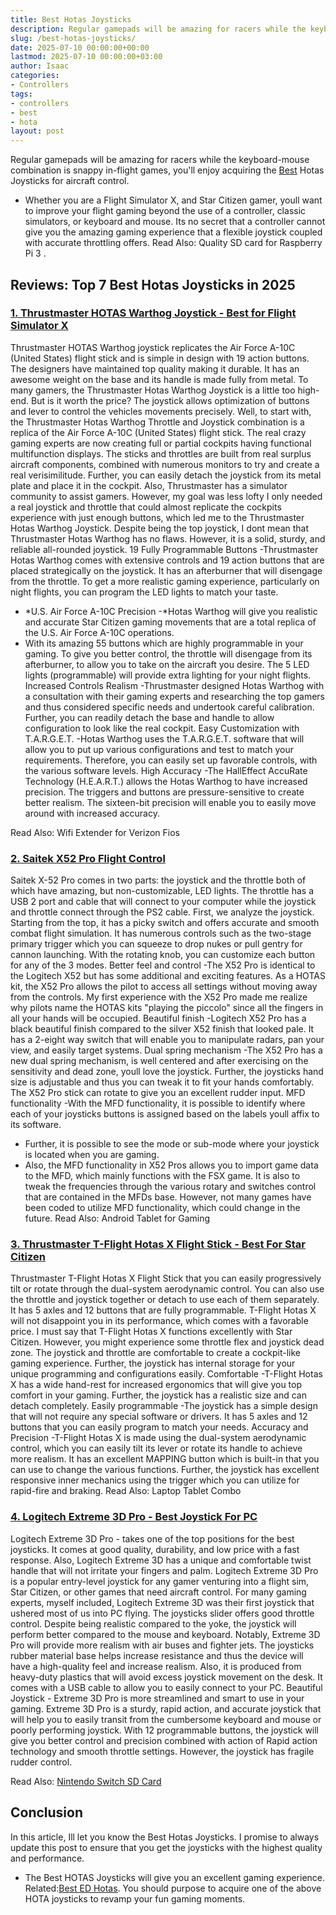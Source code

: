 ```yaml
---
title: Best Hotas Joysticks
description: Regular gamepads will be amazing for racers while the keyboard-mouse combination is snappy in-flight games, you'll enjoy acquiring the Best Hotas Joysticks...
slug: /best-hotas-joysticks/
date: 2025-07-10 00:00:00+00:00
lastmod: 2025-07-10 00:00:00+03:00
author: Isaac
categories:
- Controllers
tags:
- controllers
- best
- hota
layout: post
---
```

Regular gamepads will be amazing for racers while the keyboard-mouse combination is snappy in-flight games, you'll enjoy acquiring the [Best](https://pestpolicy.com/best-joystick-for-elite-dangerous/) Hotas Joysticks for aircraft control.
- Whether you are a Flight Simulator X, and Star Citizen gamer, youll want to improve your flight gaming  beyond the use of a controller, classic simulators, or keyboard and mouse.
Its no secret that a controller cannot give you the amazing gaming experience that a flexible joystick coupled with accurate throttling offers. Read Also:
Quality SD card for Raspberry Pi 3
.
## Reviews: Top 7 Best Hotas Joysticks in 2025
### [1. Thrustmaster HOTAS Warthog Joystick - Best for Flight Simulator X](https://www.amazon.com/dp/B00CBVHJ00/?tag=p-policy-20)
Thrustmaster HOTAS Warthog joystick replicates the Air Force A-10C (United States) flight stick and is simple in design with 19 action buttons.
The designers have maintained top quality making it durable. It has an awesome weight on the base and its handle is made fully from metal.
To many gamers, the Thrustmaster Hotas Warthog Joystick is a little too high-end. But is it worth the price? The joystick allows optimization of buttons and lever to control the vehicles movements precisely.
Well, to start with, the Thrustmaster Hotas Warthog Throttle and Joystick combination is a replica of the Air Force A-10C (United States) flight stick.
The real crazy gaming experts are now creating full or partial cockpits having functional multifunction displays. The sticks and throttles are built from real surplus aircraft components, combined with numerous monitors to try and create a real verisimilitude.
Further, you can easily detach the joystick from its metal plate and place it in the cockpit. Also, Thrustmaster has a simulator community to assist gamers.
However, my goal was less lofty  I only needed a real joystick and throttle that could almost replicate the cockpits experience  with just enough buttons, which led me to the Thrustmaster Hotas Warthog Joystick.
Despite being the top joystick, I dont mean that Thrustmaster Hotas Warthog has no flaws. However, it is a solid, sturdy, and reliable all-rounded joystick.
19 Fully Programmable Buttons -Thrustmaster Hotas Warthog comes with extensive controls and 19 action buttons that are placed strategically on the joystick. It has an afterburner that will disengage from the throttle.
To get a more realistic gaming experience, particularly on night flights, you can program the LED lights to match your taste.
- *U.S. Air Force A-10C Precision -*Hotas Warthog will give you realistic and accurate Star Citizen gaming movements that are a total replica of the U.S. Air Force A-10C operations.
- With its amazing 55 buttons which are highly programmable in your gaming.
To give you better control, the throttle will disengage from its afterburner, to allow you to take on the aircraft you desire. The 5 LED lights (programmable) will provide extra lighting for your night flights.
Increased Controls Realism -Thrustmaster designed Hotas Warthog with a consultation with their gaming experts and researching the top gamers and thus considered specific needs and undertook careful calibration.
Further, you can readily detach the base and handle to allow configuration to look like the real cockpit.
Easy Customization with T.A.R.G.E.T. -Hotas Warthog uses the T.A.R.G.E.T. software that will allow you to put up various configurations and test to match your requirements. Therefore, you can easily set up favorable controls, with the various software levels.
High Accuracy -The HallEffect AccuRate Technology (H.E.A.R.T.) allows the Hotas Warthog to have increased precision.
The triggers and buttons are pressure-sensitive to create better realism. The sixteen-bit precision will enable you to easily move around with increased accuracy.

Read Also:
Wifi Extender for Verizon Fios
### [2. Saitek X52 Pro Flight Control](https://www.amazon.com/dp/B000LQ4HTS/?tag=p-policy-20)
Saitek X-52 Pro comes in two parts: the joystick and the throttle both of which have amazing, but non-customizable, LED lights.
The throttle has a USB 2 port and cable that will connect to your computer while the joystick and throttle connect through the PS2 cable.
First, we analyze the joystick. Starting from the top, it has a picky switch and offers accurate and smooth combat flight simulation.
It has numerous controls such as the two-stage primary trigger  which you can squeeze to drop nukes or pull gentry for cannon launching.
With the rotating knob, you can customize each button for any of the 3 modes.
Better feel and control -The X52 Pro is identical to the Logitech X52 but has some additional and exciting features. As a HOTAS kit, the X52 Pro allows the pilot to access all settings without moving away from the controls.
My first experience with the X52 Pro made me realize why pilots name the HOTAS kits "playing the piccolo" since all the fingers in all your hands will be occupied.
Beautiful finish -Logitech X52 Pro has a black beautiful finish compared to the silver X52 finish that looked pale.
It has a 2-eight way switch that will enable you to manipulate radars, pan your view, and easily target systems.
Dual spring mechanism -The X52 Pro has a new dual spring mechanism, is well centered and after exercising on the sensitivity and dead zone, youll love the joystick.
Further, the joysticks hand size is adjustable and thus you can tweak it to fit your hands comfortably. The X52 Pro stick can rotate to give you an excellent rudder input.
MFD functionality -With the MFD functionality, it is possible to identify where each of your joysticks buttons is assigned based on the labels youll affix to its software.
- Further, it is possible to see the mode or sub-mode where your joystick is located when you are gaming.
- Also, the MFD functionality in X52 Pros allows you to import game data to the MFD, which mainly functions with the FSX game.
It is also to tweak the frequencies through the various rotary and switches control that are contained in the MFDs base. However, not many games have been coded to utilize MFD functionality, which could change in the future.
Read Also:
Android Tablet for Gaming
### [3. Thrustmaster T-Flight Hotas X Flight Stick - Best For Star Citizen](https://www.amazon.com/dp/B001CXYMFS/?tag=p-policy-20)
Thrustmaster T-Flight Hotas X Flight Stick that you can easily progressively tilt or rotate through the dual-system aerodynamic control.
You can also use the throttle and joystick together or detach to use each of them separately. It has 5 axles and 12 buttons that are fully programmable.
T-Flight Hotas X will not disappoint you in its performance, which comes with a favorable price.
I must say that T-Flight Hotas X functions excellently with Star Citizen. However, you might experience some throttle flex and joystick dead zone.
The joystick and throttle are comfortable to create a cockpit-like gaming experience.
Further, the joystick has internal storage for your unique programming and configurations easily.
Comfortable -T-Flight Hotas X has a wide hand-rest for increased ergonomics that will give you top comfort in your gaming. Further, the joystick has a realistic size and can detach completely.
Easily programmable -The joystick has a simple design that will not require any special software or drivers. It has 5 axles and 12 buttons that you can easily program to match your needs.
Accuracy and Precision -T-Flight Hotas X is made using the dual-system aerodynamic control, which you can easily tilt its lever or rotate its handle to achieve more realism.
It has an excellent MAPPING button which is built-in that you can use to change the various functions.
Further, the joystick has excellent responsive inner mechanics using the trigger which you can utilize for rapid-fire and braking. Read Also:
Laptop Tablet Combo
### [4. Logitech Extreme 3D Pro - Best Joystick For PC](https://www.amazon.com/dp/B00009OY9U/?tag=p-policy-20)
Logitech Extreme 3D Pro - takes one of the top positions for the best joysticks. It comes at good quality, durability, and low price with a fast response.
Also, Logitech Extreme 3D has a unique and comfortable twist handle that will not irritate your fingers and palm.
Logitech Extreme 3D Pro is a popular entry-level joystick for any gamer venturing into a flight sim, Star Citizen, or other games that need aircraft control.
For many gaming experts, myself included, Logitech Extreme 3D was their first joystick that ushered most of us into PC flying.
The joysticks slider offers good throttle control. Despite being realistic compared to the yoke, the joystick will perform better compared to the mouse and keyboard.
Notably, Extreme 3D Pro will provide more realism with air buses and fighter jets.
The joysticks rubber material base helps increase resistance and thus the device will have a high-quality feel and increase realism.
Also, it is produced from heavy-duty plastics that will avoid excess joystick movement on the desk. It comes with a USB cable to allow you to easily connect to your PC.
Beautiful Joystick - Extreme 3D Pro is more streamlined and smart to use in your gaming. Extreme 3D Pro is a sturdy, rapid action, and accurate joystick that will help you to easily transit from the cumbersome keyboard and mouse or poorly performing joystick.
With 12 programmable buttons, the joystick will give you better control and precision combined with action of Rapid action technology and smooth throttle settings. However, the joystick has fragile rudder control.

Read Also:
[Nintendo Switch SD Card](https://pestpolicy.com/nintendo-switch-sd-card/)
## Conclusion
In this article, Ill let you know the Best Hotas Joysticks. I promise to always update this post to ensure that you get the joysticks with the highest quality and performance.
- The Best HOTAS Joysticks will give you an excellent gaming experience. Related:[Best ED Hotas](https://pestpolicy.com/best-joystick-for-elite-dangerous/).
You should purpose to acquire one of the above HOTA joysticks to revamp your fun gaming moments.
